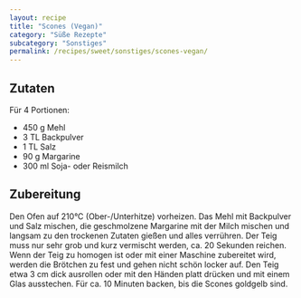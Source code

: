 ```yaml
---
layout: recipe
title: "Scones (Vegan)"
category: "Süße Rezepte"
subcategory: "Sonstiges"
permalink: /recipes/sweet/sonstiges/scones-vegan/
---
```



## Zutaten
Für 4 Portionen:
- 450 g Mehl
- 3 TL Backpulver
- 1 TL Salz
- 90 g Margarine
- 300 ml Soja- oder Reismilch


## Zubereitung
Den Ofen auf 210°C (Ober-/Unterhitze) vorheizen. Das Mehl mit Backpulver und Salz mischen, die geschmolzene Margarine mit der Milch mischen und langsam zu den trockenen Zutaten gießen und alles verrühren.
Der Teig muss nur sehr grob und kurz vermischt werden, ca. 20 Sekunden reichen. Wenn der Teig zu homogen ist oder mit einer Maschine zubereitet wird, werden die Brötchen zu fest und gehen nicht schön locker auf.
Den Teig etwa 3 cm dick ausrollen oder mit den Händen platt drücken und mit einem Glas ausstechen. Für ca. 10 Minuten backen, bis die Scones goldgelb sind.

